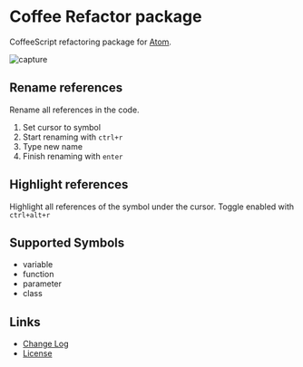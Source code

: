 # Coffee Refactor package

CoffeeScript refactoring package for [Atom](https://atom.io/).

![capture](https://cloud.githubusercontent.com/assets/514164/2703394/345b1d5a-c44f-11e3-9640-b9a20c4b7f70.gif)

## Rename references

Rename all references in the code.

1. Set cursor to symbol
2. Start renaming with `ctrl+r`
3. Type new name
4. Finish renaming with `enter`

## Highlight references

Highlight all references of the symbol under the cursor.
Toggle enabled with `ctrl+alt+r`

## Supported Symbols

* variable
* function
* parameter
* class

## Links

* [Change Log](CHANGELOG.md)
* [License](LICENSE.md)
